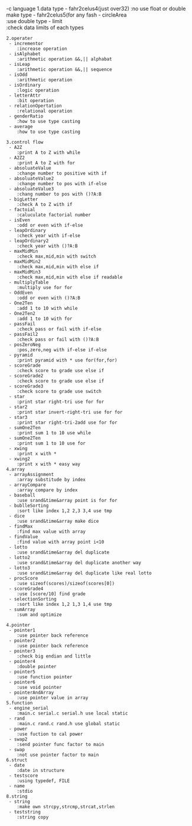 -c language
	1.data type
	 - fahr2celus4(just over32)
		:no use float or double make type
	 - fahr2celus5(for any fash
	 - circleArea	
		:use double type
	 - limit 	
		:check data limits of each types
	
	2.operater
	 - incrementor
		:increase operation
	 - isAlphabet
		:arithmetic operation &&,|| alphabat
	 - isLeap
		:arithmetic operation &&,|| sequence
	 - isOdd
		:arithmetic operation 
	 - isOrdinary
		:logic operation
	 - letterAttr
		:bit operation
	 - relationOpertation
		:relational operation
	 - genderRatio	
		:how to use type casting
	 - average	
		:how to use type casting

	3.control flow
	 - A2Z 
		:print A to Z with while
	 - A2Z2 
		:print A to Z with for
	 - absoluateValue
		:change number to positive with if
	 - absoluateValue2
		:change number to pos with if-else
	 - absoluateValue3
		:chang number to pos with ()?A:B
	 - bigLetter
		:check A to Z with if
	 - factoial
		:caluculate factorial number
	 - isEven
		:odd or even with if-else
	 - leapOrdinary
		:check year with if-else
	 - leapOrdinary2
		:check year with ()?A:B
	 - maxMidMin
		:check max,mid,min with switch 
	 - maxMidMin2
		:check max,mid,min with else if 
	 - maxMidMin3
		:check max,mid,min with else if readable 
	 - multiplyTable
		:multiply use for for
	 - OddEven
		:odd or even with ()?A:B
	 - One2Ten
		:add 1 to 10 with while
	 - One2Ten2
		:add 1 to 10 with for
	 - passFail
		:check pass or fail with if-else
	 - passFail2
		:check pass or fail with ()?A:B
	 - posZeroNeg
		:pos,zero,neg with if-else if-else
	 - pyramid
		:print pyramid with * use for(for,for)
	 - scoreGrade
		:check score to grade use else if
	 - scoreGrade2
		:check score to grade use else if
	 - scoreGrade3
		:check score to grade use switch
	 - star
		:print star right-tri use for for
	 - star2
		:print star invert-right-tri use for for
	 - star3
		:print star right-tri-2add use for for
	 - sumOne2Ten
		:print sum 1 to 10 use while
	 - sumOne2Ten
		:print sum 1 to 10 use for
	 - xwing
		:print x with * 
	 - xwing2
		:print x with * easy way
	4.array
	 - arrayAssignment
		:array substitude by index
	 - arrayCompare
		:array compare by index
	 - baseball
		:use srand&time&array point is for for
	 - bublleSorting
		:sort like index 1,2 2,3 3,4 use tmp
	 - dice
		:use srand&time&array make dice
	 - findMax
		:find max value with array
	 - findValue
		:find value with array point i<10
	 - lotto
		:use srand&time&array del duplicate
	 - lotto2
		:use srand&time&array del duplicate another way
	 - lotto3
		:use srand&time&array del duplicate like real lotto
	 - procScore
		:use sizeof(scores)/sizeof(scores[0])
	 - scoreGrade4
		:use [score/10] find grade
	 - selectionSorting
		:sort like index 1,2 1,3 1,4 use tmp
	 - sumArray
		:sum and optimize 

	4.pointer
	 - pointer1
		:use pointer back reference
	 - pointer2
		:use pointer back reference
	 - pointer3
		:check big endian and little
	 - pointer4
		:double pointer
	 - pointer5
		:use function pointer
	 - pointer6
		:use void pointer
	 - pointerAndArray
		:use pointer value in array
	5.function
	 - engine_serial
		:main.c serial.c serial.h use local static
	 - rand	
		:main.c rand.c rand.h use global static
	 - power
		:use fuction to cal power
	 - swap2
		:send pointer func factor to main
	 - swap
		:not use pointer factor to main
	6.struct
	 - date
		:date in structure
	 - testscore
		:using typedef, FILE 
	 - name
		:stdio
	8.string
	 - string
		:make own strcpy,strcmp,strcat,strlen
	 - teststring
		:string copy

